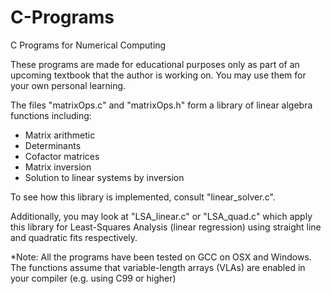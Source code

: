 # C-Programs
C Programs for Numerical Computing

These programs are made for educational purposes only as part of an upcoming textbook that the author is working on. 
You may use them for your own personal learning.

The files "matrixOps.c" and "matrixOps.h" form a library of linear algebra functions including:
- Matrix arithmetic
- Determinants
- Cofactor matrices
- Matrix inversion
- Solution to linear systems by inversion

To see how this library is implemented, consult "linear_solver.c". 

Additionally, you may look at "LSA_linear.c" or "LSA_quad.c" which apply this library for
Least-Squares Analysis (linear regression) using straight line and quadratic fits respectively.


*Note:
All the programs have been tested on GCC on OSX and Windows. The functions assume that
variable-length arrays (VLAs) are enabled in your compiler (e.g. using C99 or higher)
